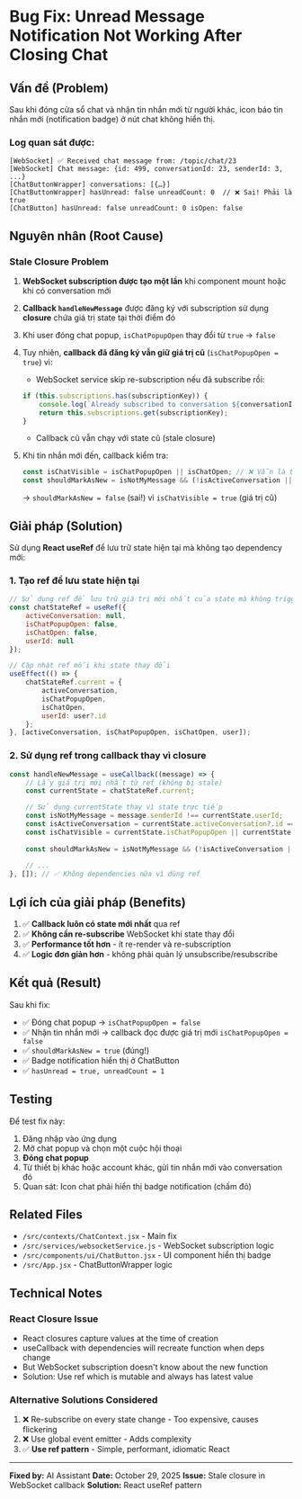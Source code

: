 # Bug Fix: Unread Message Notification Not Working After Closing Chat

## Vấn đề (Problem)

Sau khi đóng cửa sổ chat và nhận tin nhắn mới từ người khác, icon báo tin nhắn mới (notification badge) ở nút chat không hiển thị.

### Log quan sát được:
```
[WebSocket] ✅ Received chat message from: /topic/chat/23
[WebSocket] Chat message: {id: 499, conversationId: 23, senderId: 3, ...}
[ChatButtonWrapper] conversations: [{…}]
[ChatButtonWrapper] hasUnread: false unreadCount: 0  // ❌ Sai! Phải là true
[ChatButton] hasUnread: false unreadCount: 0 isOpen: false
```

## Nguyên nhân (Root Cause)

### Stale Closure Problem

1. **WebSocket subscription được tạo một lần** khi component mount hoặc khi có conversation mới
2. **Callback `handleNewMessage`** được đăng ký với subscription sử dụng **closure** chứa giá trị state tại thời điểm đó
3. Khi user đóng chat popup, `isChatPopupOpen` thay đổi từ `true` → `false`
4. Tuy nhiên, **callback đã đăng ký vẫn giữ giá trị cũ** (`isChatPopupOpen = true`) vì:
   - WebSocket service skip re-subscription nếu đã subscribe rồi:
   ```javascript
   if (this.subscriptions.has(subscriptionKey)) {
       console.log(`Already subscribed to conversation ${conversationId}, skipping...`);
       return this.subscriptions.get(subscriptionKey);
   }
   ```
   - Callback cũ vẫn chạy với state cũ (stale closure)

5. Khi tin nhắn mới đến, callback kiểm tra:
   ```javascript
   const isChatVisible = isChatPopupOpen || isChatOpen; // ❌ Vẫn là true (stale)
   const shouldMarkAsNew = isNotMyMessage && (!isActiveConversation || !isChatVisible);
   ```
   → `shouldMarkAsNew = false` (sai!) vì `isChatVisible = true` (giá trị cũ)

## Giải pháp (Solution)

Sử dụng **React useRef** để lưu trữ state hiện tại mà không tạo dependency mới:

### 1. Tạo ref để lưu state hiện tại

```javascript
// Sử dụng ref để lưu trữ giá trị mới nhất của state mà không trigger re-subscribe
const chatStateRef = useRef({
    activeConversation: null,
    isChatPopupOpen: false,
    isChatOpen: false,
    userId: null
});

// Cập nhật ref mỗi khi state thay đổi
useEffect(() => {
    chatStateRef.current = {
        activeConversation,
        isChatPopupOpen,
        isChatOpen,
        userId: user?.id
    };
}, [activeConversation, isChatPopupOpen, isChatOpen, user]);
```

### 2. Sử dụng ref trong callback thay vì closure

```javascript
const handleNewMessage = useCallback((message) => {
    // Lấy giá trị mới nhất từ ref (không bị stale)
    const currentState = chatStateRef.current;

    // Sử dụng currentState thay vì state trực tiếp
    const isNotMyMessage = message.senderId !== currentState.userId;
    const isActiveConversation = currentState.activeConversation?.id === message.conversationId;
    const isChatVisible = currentState.isChatPopupOpen || currentState.isChatOpen;
    
    const shouldMarkAsNew = isNotMyMessage && (!isActiveConversation || !isChatVisible);
    
    // ...
}, []); // ✅ Không dependencies nữa vì dùng ref
```

## Lợi ích của giải pháp (Benefits)

1. ✅ **Callback luôn có state mới nhất** qua ref
2. ✅ **Không cần re-subscribe** WebSocket khi state thay đổi
3. ✅ **Performance tốt hơn** - ít re-render và re-subscription
4. ✅ **Logic đơn giản hơn** - không phải quản lý unsubscribe/resubscribe

## Kết quả (Result)

Sau khi fix:
- ✅ Đóng chat popup → `isChatPopupOpen = false`
- ✅ Nhận tin nhắn mới → callback đọc được giá trị mới `isChatPopupOpen = false`
- ✅ `shouldMarkAsNew = true` (đúng!)
- ✅ Badge notification hiển thị ở ChatButton
- ✅ `hasUnread = true, unreadCount = 1`

## Testing

Để test fix này:

1. Đăng nhập vào ứng dụng
2. Mở chat popup và chọn một cuộc hội thoại
3. **Đóng chat popup**
4. Từ thiết bị khác hoặc account khác, gửi tin nhắn mới vào conversation đó
5. Quan sát: Icon chat phải hiển thị badge notification (chấm đỏ)

## Related Files

- `/src/contexts/ChatContext.jsx` - Main fix
- `/src/services/websocketService.js` - WebSocket subscription logic
- `/src/components/ui/ChatButton.jsx` - UI component hiển thị badge
- `/src/App.jsx` - ChatButtonWrapper logic

## Technical Notes

### React Closure Issue
- React closures capture values at the time of creation
- useCallback with dependencies will recreate function when deps change
- But WebSocket subscription doesn't know about the new function
- Solution: Use ref which is mutable and always has latest value

### Alternative Solutions Considered
1. ❌ Re-subscribe on every state change - Too expensive, causes flickering
2. ❌ Use global event emitter - Adds complexity
3. ✅ **Use ref pattern** - Simple, performant, idiomatic React

---
**Fixed by:** AI Assistant
**Date:** October 29, 2025
**Issue:** Stale closure in WebSocket callback
**Solution:** React useRef pattern
